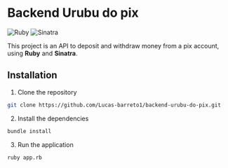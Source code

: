 # Backend Urubu do pix

![Ruby](https://img.shields.io/badge/ruby-CC0000.svg?style=for-the-badge&logo=ruby&logoColor=white)
![Sinatra](https://img.shields.io/badge/Sinatra-000.svg?style=for-the-badge&logo=rubysinatra&logoColor=white)

This project is an API to deposit and withdraw money from a pix account, using **Ruby** and **Sinatra**.

## Installation

1. Clone the repository

```bash
git clone https://github.com/Lucas-barreto1/backend-urubu-do-pix.git
```

2. Install the dependencies

```bash
bundle install
```

3. Run the application

```bash
ruby app.rb
```
